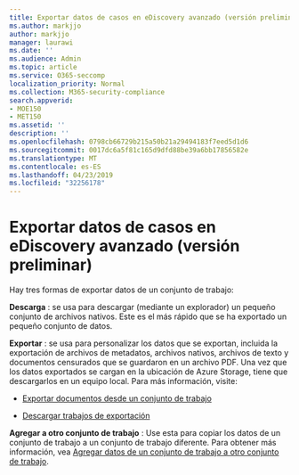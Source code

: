 ```yaml
---
title: Exportar datos de casos en eDiscovery avanzado (versión preliminar)
ms.author: markjjo
author: markjjo
manager: laurawi
ms.date: ''
ms.audience: Admin
ms.topic: article
ms.service: O365-seccomp
localization_priority: Normal
ms.collection: M365-security-compliance
search.appverid:
- MOE150
- MET150
ms.assetid: ''
description: ''
ms.openlocfilehash: 0798cb66729b215a50b21a29494183f7eed5d1d6
ms.sourcegitcommit: 0017dc6a5f81c165d9dfd88be39a6bb17856582e
ms.translationtype: MT
ms.contentlocale: es-ES
ms.lasthandoff: 04/23/2019
ms.locfileid: "32256178"
---
```

# <a name="export-case-data-in-advanced-ediscovery-preview"></a>Exportar datos de casos en eDiscovery avanzado (versión preliminar)

Hay tres formas de exportar datos de un conjunto de trabajo:

**Descarga** : se usa para descargar (mediante un explorador) un pequeño conjunto de archivos nativos. Este es el más rápido que se ha exportado un pequeño conjunto de datos.

**Exportar** : se usa para personalizar los datos que se exportan, incluida la exportación de archivos de metadatos, archivos nativos, archivos de texto y documentos censurados que se guardaron en un archivo PDF. Una vez que los datos exportados se cargan en la ubicación de Azure Storage, tiene que descargarlos en un equipo local. Para más información, visite: 

   - [Exportar documentos desde un conjunto de trabajo](export-documents-from-working-set.md)

   - [Descargar trabajos de exportación](download-export-jobs.md)

**Agregar a otro conjunto de trabajo** : Use esta para copiar los datos de un conjunto de trabajo a un conjunto de trabajo diferente. Para obtener más información, vea [Agregar datos de un conjunto de trabajo a otro conjunto de trabajo](add-data-to-working-set-from-another-working-set.md). 
